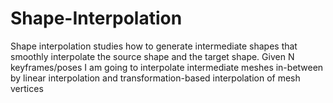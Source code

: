 # Shape-Interpolation

Shape interpolation studies how to generate intermediate shapes that smoothly interpolate the source shape and the target shape.
Given N keyframes/poses I am going to interpolate intermediate meshes in-between by linear interpolation and transformation-based
interpolation of mesh vertices
